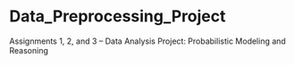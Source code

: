 # Data_Preprocessing_Project
Assignments 1, 2, and 3 – Data Analysis Project: Probabilistic Modeling and Reasoning
